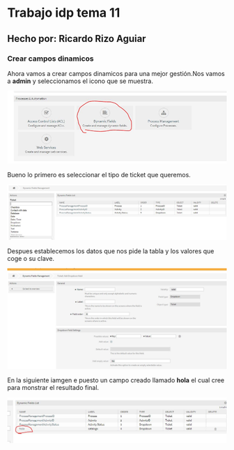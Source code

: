 # Trabajo idp tema 11
## Hecho por: Ricardo Rizo Aguiar  

### Crear campos dinamicos

Ahora vamos a crear campos dinamicos para una mejor gestión.Nos vamos a **admin** y seleccionamos el icono que se muestra.

![imagen0](imagenes/Captura5.JPG)

Bueno lo primero es seleccionar el tipo de ticket que queremos.

![imagen1](imagenes/Captura6.JPG)

Despues establecemos los datos que nos pide la tabla y los valores que coge o su clave.

![imagen2](imagenes/Captura7.JPG)

En la siguiente iamgen e puesto un campo creado llamado **hola** el cual cree para monstrar el resultado final.
 
![imagen3](imagenes/Captura8.JPG)

